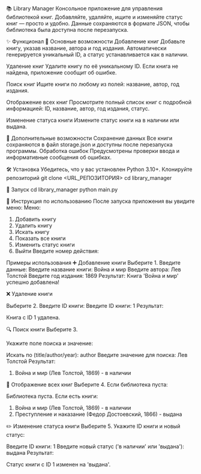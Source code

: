 📚 Library Manager
Консольное приложение для управления библиотекой книг.
Добавляйте, удаляйте, ищите и изменяйте статус книг — просто и удобно. Данные сохраняются в формате JSON, чтобы библиотека была доступна после перезапуска.

✨ Функционал
🔹 Основные возможности
Добавление книг
Добавьте книгу, указав название, автора и год издания.
Автоматически генерируется уникальный ID, а статус устанавливается как в наличии.

Удаление книг
Удалите книгу по её уникальному ID. Если книга не найдена, приложение сообщит об ошибке.

Поиск книг
Ищите книги по любому из полей:
название, автор, год издания.

Отображение всех книг
Просмотрите полный список книг с подробной информацией:
ID, название, автор, год издания, статус.

Изменение статуса книги
Измените статус книги на в наличии или выдана.

🔹 Дополнительные возможности
Сохранение данных
Все книги сохраняются в файл storage.json и доступны после перезапуска программы.
Обработка ошибок
Предусмотрены проверки ввода и информативные сообщения об ошибках.

🛠 Установка
Убедитесь, что у вас установлен Python 3.10+.
Клонируйте репозиторий
git clone <URL_РЕПОЗИТОРИЯ>
cd library_manager

🚀 Запуск
cd library_manager
python main.py

📖 Инструкция по использованию
После запуска приложения вы увидите меню:
Меню:
1. Добавить книгу
2. Удалить книгу
3. Искать книгу
4. Показать все книги
5. Изменить статус книги
6. Выйти
Введите номер действия:

Примеры использования
➕ Добавление книги
Выберите 1.
Введите данные:
Введите название книги: Война и мир
Введите автора: Лев Толстой
Введите год издания: 1869
Результат:
Книга 'Война и мир' успешно добавлена!

❌ Удаление книги

Выберите 2.
Введите ID книги:
Введите ID книги: 1
Результат:

Книга с ID 1 удалена.

🔍 Поиск книги
Выберите 3.

Укажите поле поиска и значение:

Искать по (title/author/year): author
Введите значение для поиска: Лев Толстой
Результат:

1. Война и мир (Лев Толстой, 1869) - в наличии

📜 Отображение всех книг
Выберите 4.
Если библиотека пуста:

Библиотека пуста.
Если есть книги:

1. Война и мир (Лев Толстой, 1869) - в наличии
2. Преступление и наказание (Федор Достоевский, 1866) - выдана

✏️ Изменение статуса книги
Выберите 5.
Укажите ID книги и новый статус:

Введите ID книги: 1
Введите новый статус ('в наличии' или 'выдана'): выдана
Результат:

Статус книги с ID 1 изменен на 'выдана'.

